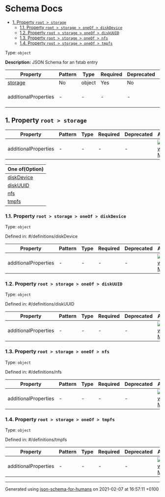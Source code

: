 # Schema Docs

- [1. Property `root > storage`](#storage)
  - [1.1. Property `root > storage > oneOf > diskDevice`](#storage)
  - [1.2. Property `root > storage > oneOf > diskUUID`](#storage)
  - [1.3. Property `root > storage > oneOf > nfs`](#storage)
  - [1.4. Property `root > storage > oneOf > tmpfs`](#storage)

Type: `object`

**Description:** JSON Schema for an fstab entry

| Property | Pattern | Type | Required | Deprecated | Additional | Description |
| -------- | ------- | ---- | -------- | ---------- | ---------- | ----------- |
| [storage](#storage)|No|object|Yes|No| No|-|
  | additionalProperties | - | - | - | - |  [![made-with-Markdown](https://img.shields.io/badge/Any%20type-allowed-green)](# "Additional Properties of any type are allowed.") | - |

## <a name="storage"></a>1. Property `root > storage`

| Property | Pattern | Type | Required | Deprecated | Additional | Description |
| -------- | ------- | ---- | -------- | ---------- | ---------- | ----------- |
  | additionalProperties | - | - | - | - |  [![made-with-Markdown](https://img.shields.io/badge/Any%20type-allowed-green)](# "Additional Properties of any type are allowed.") | - |

| One of(Option) | 
| ---- |
| [diskDevice](#storage_oneOf_i0) |
| [diskUUID](#storage_oneOf_i1) |
| [nfs](#storage_oneOf_i2) |
| [tmpfs](#storage_oneOf_i3) |
### <a name="storage"></a>1.1. Property `root > storage > oneOf > diskDevice`
Type: `object`

Defined in: #/definitions/diskDevice

| Property | Pattern | Type | Required | Deprecated | Additional | Description |
| -------- | ------- | ---- | -------- | ---------- | ---------- | ----------- |
  | additionalProperties | - | - | - | - |  [![made-with-Markdown](https://img.shields.io/badge/Any%20type-allowed-green)](# "Additional Properties of any type are allowed.") | - |

### <a name="storage"></a>1.2. Property `root > storage > oneOf > diskUUID`
Type: `object`

Defined in: #/definitions/diskUUID

| Property | Pattern | Type | Required | Deprecated | Additional | Description |
| -------- | ------- | ---- | -------- | ---------- | ---------- | ----------- |
  | additionalProperties | - | - | - | - |  [![made-with-Markdown](https://img.shields.io/badge/Any%20type-allowed-green)](# "Additional Properties of any type are allowed.") | - |

### <a name="storage"></a>1.3. Property `root > storage > oneOf > nfs`
Type: `object`

Defined in: #/definitions/nfs

| Property | Pattern | Type | Required | Deprecated | Additional | Description |
| -------- | ------- | ---- | -------- | ---------- | ---------- | ----------- |
  | additionalProperties | - | - | - | - |  [![made-with-Markdown](https://img.shields.io/badge/Any%20type-allowed-green)](# "Additional Properties of any type are allowed.") | - |

### <a name="storage"></a>1.4. Property `root > storage > oneOf > tmpfs`
Type: `object`

Defined in: #/definitions/tmpfs

| Property | Pattern | Type | Required | Deprecated | Additional | Description |
| -------- | ------- | ---- | -------- | ---------- | ---------- | ----------- |
  | additionalProperties | - | - | - | - |  [![made-with-Markdown](https://img.shields.io/badge/Any%20type-allowed-green)](# "Additional Properties of any type are allowed.") | - |

----------------------------------------------------------------------------------------------------------------------------
Generated using [json-schema-for-humans](https://github.com/coveooss/json-schema-for-humans) on 2021-02-07 at 16:57:11 +0100